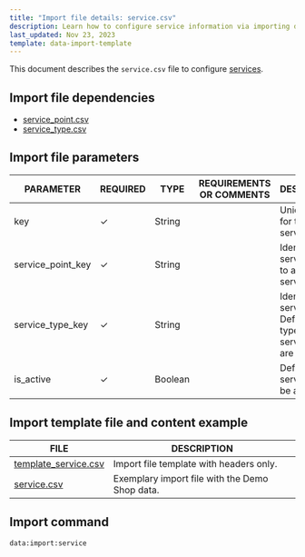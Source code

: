 ```yaml
---
title: "Import file details: service.csv"
description: Learn how to configure service information via importing data through the service CSV file in your Spryker unified commerce project.
last_updated: Nov 23, 2023
template: data-import-template
---
```


This document describes the `service.csv` file to configure [services](/docs/pbc/all/service-point-management/latest/unified-commerce/service-points-feature-overview.html).

## Import file dependencies

- [service_point.csv](/docs/pbc/all/service-point-management/latest/unified-commerce/import-and-export-data/import-file-details-service-point.csv.html)
- [service_type.csv](/docs/pbc/all/service-point-management/latest/unified-commerce/import-and-export-data/import-file-details-service-type.csv.html)

## Import file parameters

| PARAMETER | REQUIRED | TYPE | REQUIREMENTS OR COMMENTS | DESCRIPTION |
|-------------------|-----------|-----------|-------------------|-------------|
| key               | ✓ | String    |               | Unique key for the service.        |
| service_point_key | ✓ | String    |                | Identifier of a service point to assign the service to.  |
| service_type_key  | ✓ | String    |             | Identifier of a service type. Defines the type of the service you are importing.   |
| is_active         | ✓ | Boolean      |                  | Defines if the service is to be active. |



## Import template file and content example

| FILE | DESCRIPTION |
| --- | --- |
| [template_service.csv](https://spryker.s3.eu-central-1.amazonaws.com/docs/pbc/all/service-point-management/unified-commerce/import-and-export-data/service.csv.md/template-service.csv) | Import file template with headers only. |
| [service.csv](https://spryker.s3.eu-central-1.amazonaws.com/docs/pbc/all/service-point-management/unified-commerce/import-and-export-data/service.csv.md/service.csv) | Exemplary import file with the Demo Shop data. |

## Import command

```bash
data:import:service
```
